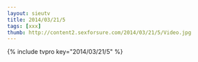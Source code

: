 ```yaml
--- 
layout: sieutv
title: 2014/03/21/5
tags: [xxx]
thumb: http://content2.sexforsure.com/2014/03/21/5/Video.jpg
---
```

{% include tvpro key="2014/03/21/5" %} 
